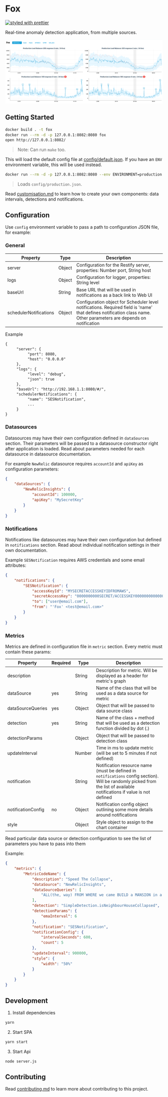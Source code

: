 # Fox

[![styled with prettier](https://img.shields.io/badge/styled_with-prettier-ff69b4.svg?style=flat-square)](https://github.com/prettier/prettier)

Real-time anomaly detection application, from multiple sources.

![Fox in action](resources/screenshot.png)

## Getting Started

```sh
docker build . -t fox
docker run --rm -d -p 127.0.0.1:8082:8080 fox
open http://127.0.0.1:8082/
```
> Note: Can run `make` too.

This will load the default config file at [config/default.json](config/default.json). If you have an `ENV` environment variable, this will be used instead.

```sh
docker run --rm -d -p 127.0.0.1:8082:8080 --env ENVIRONMENT=production fox
```
> Loads `config/production.json`.

Read [customisation.md](customisation.md) to learn how to create your own components: data intervals, detections
and notifications.

## Configuration

Use `config` environment variable to pass a path to configuration JSON file, for example:

### General

| Property               | Type   | Description                                                                                 |
|------------------------|--------|---------------------------------------------------------------------------------------------|
| server                 | Object | Configuration for the Restify server, properties: Number port, String host                   |
| logs                   | Object | Configuration for logger, properties: String level                                          |
| baseUrl                | String | Base URL that will be used in notifications as a back link to Web UI                        |
| schedulerNotifications | Object | Configuration object for Scheduler level notifications. Required field is 'name' that defines notification class name. Other parameters are depends on notification |

Example

```
{
     "server": {
          "port": 8080,
          "host": "0.0.0.0"
     },
     "logs": {
          "level": "debug",
          "json": true
     },
     "baseUrl": "http://192.168.1.1:8080/#/",
	 "schedulerNotifications": {
		  "name": "SESNotification",
		  ...
	 }
}
```

### Datasources

Datasources may have their own configuration defined in `dataSources` section.
Their parameters will be passed to a datasource constructor right after application is loaded.
Read about parameters needed for each datasource in datasource documentation.

For example `NewRelic` datasource requires `accountId` and `apiKey` as configuration parameters:

```json
{
    "dataSources": {
        "NewRelicInsights": {
            "accountId": 100000,
            "apiKey": "MySecretKey"
        }
    }
}
```

### Notifications

Notifications like datasources may have their own configuration but defined in `notifications` section.
Read about individual notification settings in their own documentation.

Example `SESNotification` requires AWS credentials and some email attributes:

```json
{
    "notifications": {
        "SESNotification": {
            "accessKeyId": "MYSECRETACCESSKEYIDFROMAWS",
            "secretAccessKey": "0000000000SECRET/ACCESSKEY00000000000000000",
            "to": ["user@email.com"],
            "from": "'Fox' <test@email.com>"
        }
    }
}
```

### Metrics

Metrics are defined in configuration file in `metric` section. Every metric must contain these params:

| Property          | Required | Type   | Description                                                                             |
|-------------------|----------|--------|-----------------------------------------------------------------------------------------|
| description       |          | String | Description for metric. Will be displayed as a header for metric's graph                |
| dataSource        | yes      | String | Name of the class that will be used as a data source for metric                         |
| dataSourceQueries | yes      | Object | Object that will be passed to data source class                                         |
| detection         | yes      | String | Name of the class + method that will be used as a detection function divided by dot (.) |
| detectionParams   |          | Object | Object that will be passed to detection class                                           |
| updateInterval    |          | Number | Time in ms to update metric (will be set to 5 minutes if not defined)                   |
| notification      |          | String | Notification resource name (must be defined in `notifications` config section). Will be randomly picked from the list of available notifications if value is not defined          |
| notificationConfig| no       | Object | Notification config object outlining some more details around notifications |
| style             |          | Object | Style object to assign to the chart container                                           |

Read particular data source or detection configuration to see the list of parameters you have to pass into them

Example:

```json
{
	"metrics": {
		"MetricCodeName": {
			"description": "Speed The Collapse",
			"dataSource": "NewRelicInsights",
			"dataSourceQueries": [
				"ALL(the, way) FROM WHERE we came BUILD a MANSION in a day"
			],
			"detection": "SimpleDetection.isNeighbourHouseCollapsed",
			"detectionParams": {
				"emaInterval": 6
			},
			"notification": "SESNotification",
			"notificationConfig": {
				"intervalSeconds": 600,
				"count": 5
			},
			"updateInterval": 900000,
			"style": {
				"width": "50%"
			}
		}
	}
}
```

## Development

1. Install dependencies
```sh
yarn
```

2. Start SPA
```sh
yarn start
```

3. Start Api
```sh
node server.js
```

## Contributing

Read [contributing.md](contributing.md) to learn more about contributing to this project.
